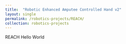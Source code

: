 ```yaml
---
title:  "Robotic Enhanced Amputee Controlled Hand v2"
layout: single
permalink: /robotics-projects/REACH/
collection: robotics-projects
---
```


REACH Hello World
